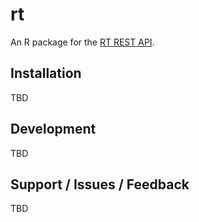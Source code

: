 # rt

An R package for the [RT REST API](https://rt-wiki.bestpractical.com/wiki/REST).

## Installation

TBD

## Development

TBD

## Support / Issues / Feedback

TBD